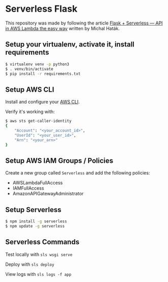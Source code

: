# Serverless Flask

This repository was made by following the article [Flask + Serverless — API in AWS Lambda the easy way](https://medium.com/@Twistacz/flask-serverless-api-in-aws-lambda-the-easy-way-a445a8805028) written by Michal Haták.

## Setup your virtualenv, activate it, install requirements

```bash
$ virtualenv venv -p python3
$ . venv/bin/activate
$ pip install -r requirements.txt
```

## Setup AWS CLI

Install and configure your [AWS CLI](https://docs.aws.amazon.com/cli/latest/userguide/cli-chap-install.html).

Verify it's working with:

```bash
$ aws sts get-caller-identity
{
    "Account": "<your_account_id>",
    "UserId": "<your_user_id>",
    "Arn": "<your_arn>"
}
```

## Setup AWS IAM Groups / Policies

Create a new group called `Serverless` and add the following policies:

* AWSLambdaFullAccess
* IAMFullAccess
* AmazonAPIGatewayAdministrator

## Setup Serverless

```bash
$ npm install -g serverless
$ npm update -g serverless
```

## Serverless Commands

Test locally with `sls wsgi serve`

Deploy with `sls deploy`

View logs with `sls logs -f app`